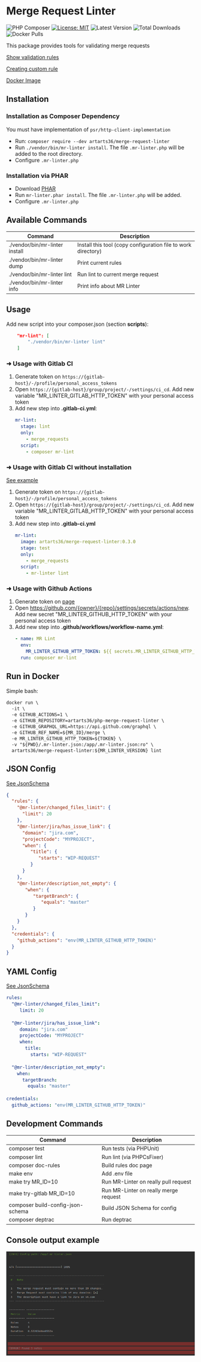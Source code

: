 # Merge Request Linter

![PHP Composer](https://github.com/ArtARTs36/php-merge-request-linter/workflows/PHP%20Composer/badge.svg?branch=master)
[![License: MIT](https://img.shields.io/badge/License-MIT-yellow.svg)](https://opensource.org/licenses/MIT)
![Latest Version](https://img.shields.io/packagist/v/artarts36/merge-request-linter)
![Total Downloads](https://poser.pugx.org/artarts36/merge-request-linter/d/total.svg)
![Docker Pulls](https://img.shields.io/docker/pulls/artarts36/merge-request-linter)

This package provides tools for validating merge requests

[Show validation rules](docs/rules.md)

[Creating custom rule](docs/custom_rule.md)

[Docker Image](https://hub.docker.com/repository/docker/artarts36/merge-request-linter)

## Installation

### Installation as Composer Dependency

You must have implementation of `psr/http-client-implementation`

* Run: `composer require --dev artarts36/merge-request-linter`
* Run `./vendor/bin/mr-linter install`. The file `.mr-linter.php` will be added to the root directory.
* Configure `.mr-linter.php`

### Installation via PHAR

* Download [PHAR](https://github.com/ArtARTs36/php-merge-request-linter/releases/latest/downloadmr-linter.phar)
* Run `mr-linter.phar install`. The file `.mr-linter.php` will be added.
* Configure `.mr-linter.php`

## Available Commands

| Command                        | Description                                                   |
|--------------------------------|---------------------------------------------------------------|
| ./vendor/bin/mr-linter install | Install this tool (copy configuration file to work directory) |
| ./vendor/bin/mr-linter dump    | Print current rules                                           |
| ./vendor/bin/mr-linter lint    | Run lint to current merge request                             |
| ./vendor/bin/mr-linter info    | Print info about MR Linter                                    |

## Usage

Add new script into your composer.json (section **scripts**):

```json
    "mr-lint": [
        "./vendor/bin/mr-linter lint"
    ]
```

### ➜ Usage with Gitlab CI

1. Generate token on `https://{gitlab-host}/-/profile/personal_access_tokens`
2. Open `https://{gitlab-host}/group/project/-/settings/ci_cd`. Add new variable "MR_LINTER_GITLAB_HTTP_TOKEN" with your personal access token
3. Add new step into **.gitlab-ci.yml**:
   ```yaml
   mr-lint:
     stage: lint
     only:
       - merge_requests
     script:
       - composer mr-lint
   ```

### ➜ Usage with Gitlab CI without installation

[See example](https://gitlab.com/artem_ukrainsky/mr-linter-testing/)

1. Generate token on `https://{gitlab-host}/-/profile/personal_access_tokens`
2. Open `https://{gitlab-host}/group/project/-/settings/ci_cd`. Add new variable "MR_LINTER_GITLAB_HTTP_TOKEN" with your personal access token
3. Add new step into **.gitlab-ci.yml**
   ```yaml
   mr-lint:
     image: artarts36/merge-request-linter:0.3.0
     stage: test
     only:
       - merge_requests
     script:
       - mr-linter lint
   ```

### ➜ Usage with Github Actions

1. Generate token on [page](https://github.com/settings/tokens/new)
2. Open https://github.com/{owner}/{repo}/settings/secrets/actions/new. Add new secret "MR_LINTER_GITHUB_HTTP_TOKEN" with your personal access token
3. Add new step into **.github/workflows/workflow-name.yml**:
    ```yml
    - name: MR Lint
      env:
        MR_LINTER_GITHUB_HTTP_TOKEN: ${{ secrets.MR_LINTER_GITHUB_HTTP_TOKEN }}
      run: composer mr-lint
    ```

## Run in Docker

Simple bash:
```shell
docker run \
  -it \
  -e GITHUB_ACTIONS=1 \
  -e GITHUB_REPOSITORY=artarts36/php-merge-request-linter \
  -e GITHUB_GRAPHQL_URL=https://api.github.com/graphql \
  -e GITHUB_REF_NAME=${MR_ID}/merge \
  -e MR_LINTER_GITHUB_HTTP_TOKEN=${TOKEN} \
  -v "${PWD}/.mr-linter.json:/app/.mr-linter.json:ro" \
  artarts36/merge-request-linter:${MR_LINTER_VERSION} lint
```

## JSON Config

[See JsonSchema](mr-linter-config-schema.json)

```json
{
  "rules": {
    "@mr-linter/changed_files_limit": {
      "limit": 20
    },
    "@mr-linter/jira/has_issue_link": {
      "domain": "jira.com",
      "projectCode": "MYPROJECT", 
      "when": {
         "title": {
            "starts": "WIP-REQUEST"
         }
      }
    },
    "@mr-linter/description_not_empty": {
       "when": {
          "targetBranch": {
             "equals": "master"
          }
       }
    }
  },
  "credentials": {
    "github_actions": "env(MR_LINTER_GITHUB_HTTP_TOKEN)"
  }
}
```

## YAML Config

[See JsonSchema](mr-linter-config-schema.json)

```yaml
rules:
  "@mr-linter/changed_files_limit":
     limit: 20

  "@mr-linter/jira/has_issue_link":
     domain: "jira.com"
     projectCode: "MYPROJECT"
     when:
       title:
         starts: "WIP-REQUEST"

  "@mr-linter/description_not_empty":
    when:
      targetBranch:
        equals: "master"

credentials:
  github_actions: "env(MR_LINTER_GITHUB_HTTP_TOKEN)"
```

## Development Commands

| Command                           | Description                           |
|-----------------------------------|---------------------------------------|
| composer test                     | Run tests (via PHPUnit)               |
| composer lint                     | Run lint (via PHPCsFixer)             |
| composer doc-rules                | Build rules doc page                  |
| make env                          | Add .env file                         |
| make try MR_ID=10                 | Run MR-Linter on really pull request  |
| make try-gitlab MR_ID=10          | Run MR-Linter on really merge request |
| composer build-config-json-schema | Build JSON Schema for config          |
| composer deptrac                  | Run deptrac                           |

## Console output example

![Example](docs/output_example.png)
